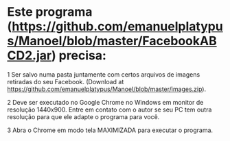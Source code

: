 # Este programa (https://github.com/emanuelplatypus/Manoel/blob/master/FacebookABCD2.jar) precisa:


1 Ser salvo numa pasta juntamente com certos arquivos de imagens retiradas do seu Facebook. (Download at https://github.com/emanuelplatypus/Manoel/blob/master/images.zip).


2 Deve ser executado no Google Chrome no Windows em monitor de resolução 1440x900. Entre em contato com o autor se seu PC tem outra resolução para que ele adapte o programa para você.


3 Abra o Chrome em modo tela MAXIMIZADA para executar o programa.
